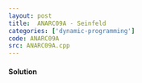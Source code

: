 ```yaml
---
layout: post
title:  ANARC09A - Seinfeld
categories: ['dynamic-programming']
code: ANARC09A
src: ANARC09A.cpp
---
```


#### **Solution**



